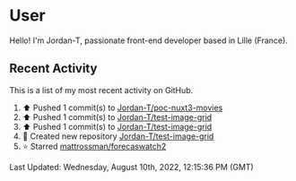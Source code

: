 # User

Hello! I'm Jordan-T, passionate front-end developer based in Lille (France).

## Recent Activity

This is a list of my most recent activity on GitHub.

<!--RECENT_ACTIVITY:start-->
1. ⬆️ Pushed 1 commit(s) to [Jordan-T/poc-nuxt3-movies](https://github.com/Jordan-T/poc-nuxt3-movies)
2. ⬆️ Pushed 1 commit(s) to [Jordan-T/test-image-grid](https://github.com/Jordan-T/test-image-grid)
3. ⬆️ Pushed 1 commit(s) to [Jordan-T/test-image-grid](https://github.com/Jordan-T/test-image-grid)
4. 📔 Created new repository [Jordan-T/test-image-grid](https://github.com/Jordan-T/test-image-grid)
5. ⭐ Starred [mattrossman/forecaswatch2](https://github.com/mattrossman/forecaswatch2)
<!--RECENT_ACTIVITY:end-->

<!--RECENT_ACTIVITY:last_update-->
Last Updated: Wednesday, August 10th, 2022, 12:15:36 PM (GMT)
<!--RECENT_ACTIVITY:last_update_end-->
